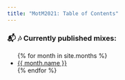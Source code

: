 ```yaml
---
title: "MotM2021: Table of Contents"
---
```


### :mailbox_with_mail: :notes: Currently published mixes:
<ul>
{% for month in site.months %}
    <li><a href="{{ month.url }}">{{ month.name }}</a></li>
{% endfor %}
</ul>

<!-- ---
# Feel free to add content and custom Front Matter to this file.
# To modify the layout, see https://jekyllrb.com/docs/themes/#overriding-theme-defaults

layout: home
--- -->

